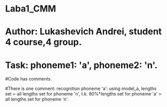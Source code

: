 # Laba1_CMM
# Author: Lukashevich Andrei, student 4 course,4 group.
# Task: phoneme1: 'a', phoneme2: 'n'.

#Сode has comments.

#There is one comment: recognition phoneme 'a': using model_a, lengths set = all lengths set for phoneme 'n', t.k.
80%*lengths set for phoneme 'a' > all lengths set for phoneme 'n'.
